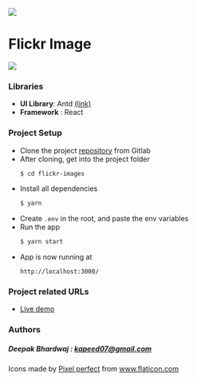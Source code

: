 ![](./src/assets/img/logo.png)

# Flickr Image

![](https://img.shields.io/badge/Readme%20last%20updated-2nd%20of%20July%202021-red?style=flat-square)

### Libraries

- **UI Library**: Antd [(link)](https://ant.design/)
- **Framework** : React


### Project Setup

- Clone the project [repository]() from Gitlab
- After cloning, get into the project folder
  ```sh
  $ cd flickr-images
  ```
- Install all dependencies
  ```sh
  $ yarn
  ```
- Create `.env` in the root, and paste the env variables
- Run the app
  ```sh
  $ yarn start
  ```
- App is now running at
  ```
  http://localhost:3000/
  ```


### Project related URLs

- [Live demo](http://65.0.159.160:9000/projects)

### Authors

##### Deepak Bhardwaj : kapeed07@gmail.com



<div>Icons made by <a href="https://www.flaticon.com/authors/pixel-perfect" title="Pixel perfect">Pixel perfect</a> from <a href="https://www.flaticon.com/" title="Flaticon">www.flaticon.com</a></div>
